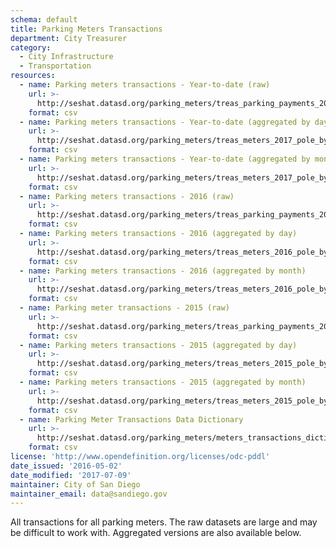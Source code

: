 ```yaml
---
schema: default
title: Parking Meters Transactions
department: City Treasurer
category:
  - City Infrastructure
  - Transportation
resources:
  - name: Parking meters transactions - Year-to-date (raw)
    url: >-
      http://seshat.datasd.org/parking_meters/treas_parking_payments_2017_datasd.csv
    format: csv
  - name: Parking meters transactions - Year-to-date (aggregated by day)
    url: >-
      http://seshat.datasd.org/parking_meters/treas_meters_2017_pole_by_mo_day_datasd.csv
    format: csv
  - name: Parking meters transactions - Year-to-date (aggregated by month)
    url: >-
      http://seshat.datasd.org/parking_meters/treas_meters_2017_pole_by_month_datasd.csv
    format: csv
  - name: Parking meters transactions - 2016 (raw)
    url: >-
      http://seshat.datasd.org/parking_meters/treas_parking_payments_2016_datasd.csv
    format: csv
  - name: Parking meters transactions - 2016 (aggregated by day)
    url: >-
      http://seshat.datasd.org/parking_meters/treas_meters_2016_pole_by_mo_day_datasd.csv
    format: csv
  - name: Parking meters transactions - 2016 (aggregated by month)
    url: >-
      http://seshat.datasd.org/parking_meters/treas_meters_2016_pole_by_month_datasd.csv
    format: csv
  - name: Parking meter transactions - 2015 (raw)
    url: >-
      http://seshat.datasd.org/parking_meters/treas_parking_payments_2015_datasd.csv
    format: csv
  - name: Parking meters transactions - 2015 (aggregated by day)
    url: >-
      http://seshat.datasd.org/parking_meters/treas_meters_2015_pole_by_mo_day_datasd.csv
    format: csv
  - name: Parking meters transactions - 2015 (aggregated by month)
    url: >-
      http://seshat.datasd.org/parking_meters/treas_meters_2015_pole_by_month_datasd.csv
    format: csv
  - name: Parking Meter Transactions Data Dictionary
    url: >-
      http://seshat.datasd.org/parking_meters/meters_transactions_dictionary_datasd.csv
    format: csv
license: 'http://www.opendefinition.org/licenses/odc-pddl'
date_issued: '2016-05-02'
date_modified: '2017-07-09'
maintainer: City of San Diego
maintainer_email: data@sandiego.gov
---
```

All transactions for all parking meters. The raw datasets are large and
may be difficult to work with. Aggregated versions are also available below.
